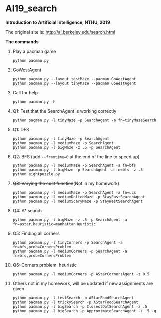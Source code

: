 # AI19_search

**Introduction to Artificial Intelligence, NTHU, 2019**

The original site is: http://ai.berkeley.edu/search.html

**The commands**

1. Play a pacman game

    ```
    python pacman.py
    ```

2. GoWestAgent

    ```
    python pacman.py --layout testMaze --pacman GoWestAgent
    python pacman.py --layout tinyMaze --pacman GoWestAgent
    ```

3. Call for help

    ```
    python pacman.py -h
    ```

4. Q1: Test that the SearchAgent is working correctly

    ```
    python pacman.py -l tinyMaze -p SearchAgent -a fn=tinyMazeSearch
    ```

5. Q1: DFS

    ```
    python pacman.py -l tinyMaze -p SearchAgent
    python pacman.py -l mediumMaze -p SearchAgent
    python pacman.py -l bigMaze -z .5 -p SearchAgent
    ```

6. Q2: BFS (add `--framtime=0` at the end of the line to speed up)

    ```
    python pacman.py -l mediumMaze -p SearchAgent -a fn=bfs
    python pacman.py -l bigMaze -p SearchAgent -a fn=bfs -z .5
    python eightpuzzle.py
    ```

7. ~~Q3: Varying the cost function~~(Not in my homework)

    ```
    python pacman.py -l mediumMaze -p SearchAgent -a fn=ucs
    python pacman.py -l mediumDottedMaze -p StayEastSearchAgent
    python pacman.py -l mediumScaryMaze -p StayWestSearchAgent
    ```
    
8. Q4: A* search

    ```
    python pacman.py -l bigMaze -z .5 -p SearchAgent -a fn=astar,heuristic=manhattanHeuristic
    ```

9. Q5: Finding all corners

    ```
    python pacman.py -l tinyCorners -p SearchAgent -a fn=bfs,prob=CornersProblem
    python pacman.py -l mediumCorners -p SearchAgent -a fn=bfs,prob=CornersProblem
    ```

10. Q6: Corners problem: heuristic

    ```
    python pacman.py -l mediumCorners -p AStarCornersAgent -z 0.5
    ```

11. Others not in my homework, will be updated if new assignments are given

    ``` 
    python pacman.py -l testSearch -p AStarFoodSearchAgent
    python pacman.py -l trickySearch -p AStarFoodSearchAgent
    python pacman.py -l bigSearch -p ClosestDotSearchAgent -z .5 
    python pacman.py -l bigSearch -p ApproximateSearchAgent -z .5 -q 
    ```
